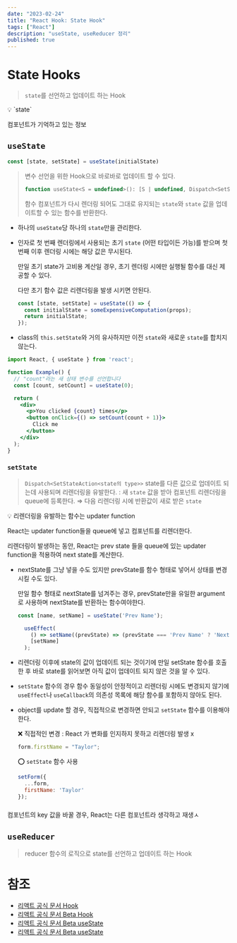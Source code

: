 ```yaml
---
date: "2023-02-24"
title: "React Hook: State Hook"
tags: ["React"]
description: "useState, useReducer 정리"
published: true
---
```


# ****State Hooks****

> `state`를 선언하고 업데이트 하는 Hook
>

<aside>
💡 `state`

컴포넌트가 기억하고 있는 정보

</aside>

## `useState`

```jsx
const [state, setState] = useState(initialState)
```

> 변수 선언을 위한 Hook으로 바로바로 업데이트 할 수 있다.
>
>
> ```jsx
> function useState<S = undefined>(): [S | undefined, Dispatch<SetStateAction<S | undefined>>];
> ```
>
> 함수 컴포넌트가 다시 렌더링 되어도 그대로 유지되는 `state`와 `state` 값을 업데이트할 수 있는 함수를 반환한다.
>
- 하나의 `useState`당 하나의 `state`만을 관리한다.
- 인자로 첫 번째 렌더링에서 사용되는 초기 `state` (어떤 타입이든 가능)를 받으며 첫 번째 이후 렌더링 시에는 해당 값은 무시된다.

  만일 초기 state가 고비용 계산일 경우, 초기 렌더링 시에만 실행될 함수를 대신 제공할 수 있다.

  다만 초기 함수 값은 리렌더링을 발생 시키면 안된다.

    ```jsx
    const [state, setState] = useState(() => {
      const initialState = someExpensiveComputation(props);
      return initialState;
    });
    ```

- class의 `this.setState`와 거의 유사하지만 이전 `state`와 새로운 `state`를 합치지 않는다.

```jsx
import React, { useState } from 'react';

function Example() {
  // "count"라는 새 상태 변수를 선언합니다
  const [count, setCount] = useState(0);

  return (
    <div>
      <p>You clicked {count} times</p>
      <button onClick={() => setCount(count + 1)}>
        Click me
      </button>
    </div>
  );
}
```

### `setState`

> `Dispatch<SetStateAction<state의 type>>`
state를 다른 값으로 업데이트 되는데 사용되며 리렌더링을 유발한다.
: 새 `state` 값을 받아 컴포넌트 리렌더링을 queue에 등록한다.
⇒ 다음 리렌더링 시에 반환값이 새로 받은 `state`
>

<aside>
💡 리렌더링을 유발하는 함수는 updater function

React는 updater function들을 queue에 넣고 컴포넌트를 리렌더한다.

리렌더링이 발생하는 동안, React는 prev state 들을 queue에 있는 updater function을 적용하여 next state를 계산한다.

</aside>

- nextState를 그냥 넣을 수도 있지만 prevState를 함수 형태로 넣어서 상태를 변경시킬 수도 있다.

  만일 함수 형태로 nextState를 넘겨주는 경우, prevState만을 유일한 argument로 사용하며 nextState를 반환하는 함수여야한다.

    ```jsx
    const [name, setName] = useState('Prev Name');
    
      useEffect(
        () => setName((prevState) => (prevState === 'Prev Name' ? 'Next Name' : 'Different Name')),
        [setName]
      );
    ```

- 리렌더링 이후에 state의 값이 업데이트 되는 것이기에 만일 setState 함수를 호출한 후 바로 state를 읽어보면 아직 값이 업데이트 되지 않은 것을 알 수 있다.
- `setState` 함수의 경우 함수 동일성이 안정적이고 리렌더링 시에도 변경되지 않기에 `useEffect`나 `useCallback`의 의존성 목록에 해당 함수를 포함하지 않아도 된다.
- object를 update 할 경우, 직접적으로 변경하면 안되고 `setState` 함수를 이용해야 한다.

  ❌ 직접적인 변경 : React 가 변화를 인지하지 못하고 리렌더링 발생 x

    ```jsx
    form.firstName = "Taylor";
    ```

  ⭕ `setState` 함수 사용

    ```jsx
    setForm({
      ...form,
      firstName: 'Taylor'
    });
    ```


### 

컴포넌트의 key 값을 바꿀 경우, React는 다른 컴포넌트라 생각하고 재생ㅅ

## `useReducer`

> reducer 함수의 로직으로 state를 선언하고 업데이트 하는 Hook
>

# 참조

- [리액트 공식 문서 Hook](https://ko.reactjs.org/docs/hooks-intro.html)
- [리액트 공식 문서 Beta Hook](https://beta.reactjs.org/reference/react)
- [리액트 공식 문서 Beta useState](https://react.dev/reference/react/useState)
- [리액트 공식 문서 Beta useState](https://react.dev/reference/react/useState)